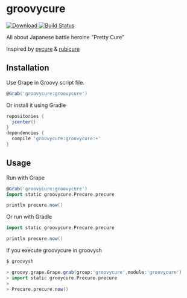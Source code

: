 # groovycure
[![Download](https://api.bintray.com/packages/ligun/maven/groovycure/images/download.svg) ](https://bintray.com/ligun/maven/groovycure/_latestVersion)
[![Build Status](https://travis-ci.org/ligun/groovycure.svg?branch=master)](https://travis-ci.org/ligun/groovycure)

All about Japanese battle heroine "Pretty Cure"

Inspired by [pycure](https://github.com/drillbits/pycure) & [rubicure](https://github.com/sue445/rubicure)

## Installation
Use Grape in Groovy script file.
```groovy
@Grab('groovycure:groovycure')
```

Or install it using Gradle
```groovy
repositories {
  jcenter()
}
dependencies {
  compile 'groovycure:groovycure:+'
}
```

## Usage
Run with Grape
```groovy
@Grab('groovycure:groovycure')
import static groovycure.Precure.precure

println precure.now()
```

Or run with Gradle
```groovy
import static groovycure.Precure.precure

println precure.now()
```
If you execute groovycure in groovysh
```groovy
$ groovysh

> groovy.grape.Grape.grab(group:'groovycure',module:'groovycure')
> import static grooycure.Precure.precure
>
> Precure.precure.now()
```